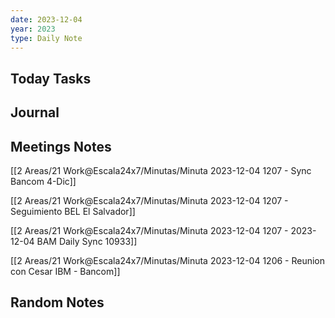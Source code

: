 ```yaml
---
date: 2023-12-04
year: 2023
type: Daily Note
---
```


## Today Tasks

## Journal

## Meetings Notes

[[2 Areas/21 Work@Escala24x7/Minutas/Minuta 2023-12-04 1207 - Sync Bancom 4-Dic]]

[[2 Areas/21 Work@Escala24x7/Minutas/Minuta 2023-12-04 1207 - Seguimiento BEL El Salvador]]

[[2 Areas/21 Work@Escala24x7/Minutas/Minuta 2023-12-04 1207 - 2023-12-04 BAM Daily Sync 10933]]

[[2 Areas/21 Work@Escala24x7/Minutas/Minuta 2023-12-04 1206 - Reunion con Cesar IBM - Bancom]]
## Random Notes
